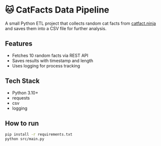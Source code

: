 # 🐱 CatFacts Data Pipeline

A small Python ETL project that collects random cat facts from [catfact.ninja](https://catfact.ninja/fact)  
and saves them into a CSV file for further analysis.

## Features

- Fetches 10 random facts via REST API
- Saves results with timestamp and length
- Uses logging for process tracking

## Tech Stack

- Python 3.10+
- requests
- csv
- logging

## How to run

```bash
pip install -r requirements.txt
python src/main.py
